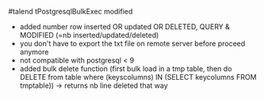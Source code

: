 #talend tPostgresqlBulkExec modified

- added number row inserted OR updated OR DELETED, QUERY & MODIFIED (=nb inserted/updated/deleted)
- you don't have to export the txt file on remote server before proceed anymore
- not compatible with postgresql < 9
- added bulk delete function (first bulk load in a tmp table, then do DELETE from table where (keyscolumns) IN (SELECT keycolumns FROM tmptable)) -> returns nb line deleted that way

